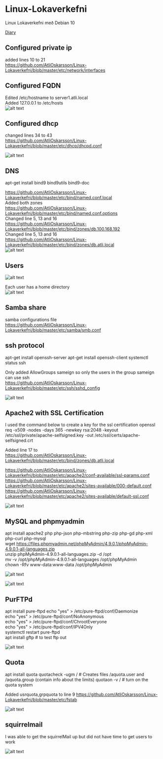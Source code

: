 # Linux-Lokaverkefni
Linux Lokaverkefni með Debian 10

[Diary](https://github.com/AtliOskarsson/Linux-Lokaverkefni/wiki)

## Configured private ip

added lines 10 to 21 <br/>
https://github.com/AtliOskarsson/Linux-Lokaverkefni/blob/master/etc/network/interfaces

## Configured FQDN
Edited /etc/hostname to server1.atli.local <br/>
Added 127.0.0.1 to /etc/hosts <br/>
![alt text](https://github.com/AtliOskarsson/Linux-Lokaverkefni/blob/master/Photos/hostname-domainname.PNG)

## Configured dhcp

changed lines 34 to 43 <br/>
https://github.com/AtliOskarsson/Linux-Lokaverkefni/blob/master/etc/dhcp/dhcpd.conf

![alt text](https://raw.githubusercontent.com/AtliOskarsson/Linux-Lokaverkefni/master/Photos/ip.PNG)

## DNS 

apt-get install bind9 bind9utils bind9-doc


https://github.com/AtliOskarsson/Linux-Lokaverkefni/blob/master/etc/bind/named.conf.local <br/>
Added both zones <br/>
https://github.com/AtliOskarsson/Linux-Lokaverkefni/blob/master/etc/bind/named.conf.options <br/>
Changed line 5, 13 and 16 <br/>
https://github.com/AtliOskarsson/Linux-Lokaverkefni/blob/master/etc/bind/zones/db.100.168.192 <br/>
Changed line 5, 13 and 16 <br/>
https://github.com/AtliOskarsson/Linux-Lokaverkefni/blob/master/etc/bind/zones/db.atli.local <br/>
![alt text](https://github.com/AtliOskarsson/Linux-Lokaverkefni/blob/master/Photos/pingserver1.PNG)

## Users

![alt text](https://github.com/AtliOskarsson/Linux-Lokaverkefni/blob/master/Photos/usersLogin.PNG)

Each user has a home directory <br/>
![alt text](https://github.com/AtliOskarsson/Linux-Lokaverkefni/blob/master/Photos/userDirectory.PNG)

## Samba share

samba configurations file <br/>
https://github.com/AtliOskarsson/Linux-Lokaverkefni/blob/master/etc/samba/smb.conf

## ssh protocol
apt-get install openssh-server
apt-get install openssh-client
systemctl status ssh

Only added AllowGroups sameign so only the users in the group sameign can use ssh <br/>
https://github.com/AtliOskarsson/Linux-Lokaverkefni/blob/master/etc/ssh/sshd_config

![alt text](https://github.com/AtliOskarsson/Linux-Lokaverkefni/blob/master/Photos/ssh.PNG)

## Apache2 with SSL Certification

I used the command below to create a key for the ssl certification
openssl req -x509 -nodes -days 365 -newkey rsa:2048 -keyout /etc/ssl/private/apache-selfsigned.key -out /etc/ssl/certs/apache-selfsigned.crt

Added line 17 to <br/>
https://github.com/AtliOskarsson/Linux-Lokaverkefni/blob/master/etc/bind/zones/db.atli.local


https://github.com/AtliOskarsson/Linux-Lokaverkefni/blob/master/etc/apache2/conf-available/ssl-params.conf <br/>
https://github.com/AtliOskarsson/Linux-Lokaverkefni/blob/master/etc/apache2/sites-available/000-default.conf <br/>
https://github.com/AtliOskarsson/Linux-Lokaverkefni/blob/master/etc/apache2/sites-available/default-ssl.conf <br/>

![alt text](https://github.com/AtliOskarsson/Linux-Lokaverkefni/blob/master/Photos/siteSsl.PNG)

## MySQL and phpmyadmin

apt install apache2 php php-json php-mbstring php-zip php-gd php-xml php-curl php-mysql <br/>
wget https://files.phpmyadmin.net/phpMyAdmin/4.9.0.1/phpMyAdmin-4.9.0.1-all-languages.zip <br/>
unzip phpMyAdmin-4.9.0.1-all-languages.zip -d /opt <br/>
mv -v /opt/phpMyAdmin-4.9.0.1-all-languages /opt/phpMyAdmin <br/>
chown -Rfv www-data:www-data /opt/phpMyAdmin <br/>


![alt text](https://github.com/AtliOskarsson/Linux-Lokaverkefni/blob/master/Photos/mysql.PNG)

![alt text](https://github.com/AtliOskarsson/Linux-Lokaverkefni/blob/master/Photos/phpmyadmin.PNG)


## PurFTPd
apt install pure-ftpd
echo "yes" > /etc/pure-ftpd/conf/Daemonize <br/>
echo "yes" > /etc/pure-ftpd/conf/NoAnonymous <br/>
echo "yes" > /etc/pure-ftpd/conf/ChrootEveryone <br/>
echo "yes" > /etc/pure-ftpd/conf/IPV4Only <br/>
systemctl restart pure-ftpd <br/>
apt install gftp # to test ftp out <br/>

![alt text](https://github.com/AtliOskarsson/Linux-Lokaverkefni/blob/master/Photos/ftp.PNG)

## Quota 
apt install quota
quotacheck -ugm / # Creates files /aquota.user and /aquota.group (contain info about the limits)
quotaon -v / # turn on the quota system

Added usrquota,grpquota to line 9
https://github.com/AtliOskarsson/Linux-Lokaverkefni/blob/master/etc/fstab

![alt text](https://github.com/AtliOskarsson/Linux-Lokaverkefni/blob/master/Photos/quota.PNG)

## squirrelmail

I was able to get the squirrelMail up but did not have time to get users to work

![alt text](https://github.com/AtliOskarsson/Linux-Lokaverkefni/blob/master/Photos/squirrelmail.PNG)



